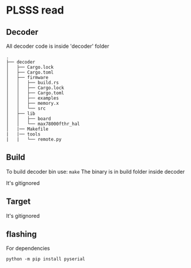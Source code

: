 # PLSSS read 
## Decoder
All decoder code is inside 'decoder' folder


```
.
├── decoder
│   ├── Cargo.lock
│   ├── Cargo.toml
│   ├── firmware
│   │   ├── build.rs
│   │   ├── Cargo.lock
│   │   ├── Cargo.toml
│   │   ├── examples
│   │   ├── memory.x
│   │   └── src
│   ├── lib
│   │   ├── board
│   │   └── max78000fthr_hal
│   |── Makefile
|   |── tools
|   |   └── remote.py
```

## Build
To build decoder bin use:
`make`
The binary is in build folder inside decoder

It's gitignored

## Target

It's gitignored

## flashing

For dependencies

`python -m pip install pyserial`


